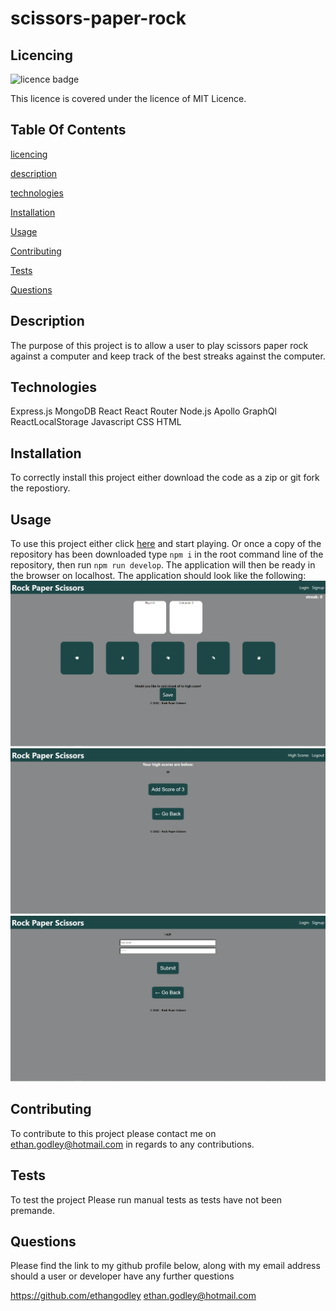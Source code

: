 # scissors-paper-rock

## Licencing
![licence badge](https://img.shields.io/badge/licence-MIT%20Licence-brightgreen) 
 
This licence is covered under the licence of MIT Licence. 

## Table Of Contents
[licencing](#licencing) 

[description](#description) 

[technologies](#technologies) 

[Installation](#installation) 

[Usage](#usage) 

[Contributing](#contributing) 

[Tests](#tests) 

[Questions](#questions) 

## Description
The purpose of this project is to allow a user to play scissors paper rock against a computer and keep track of the best streaks against the computer.  

## Technologies
Express.js
MongoDB
React
React Router
Node.js
Apollo GraphQl
ReactLocalStorage
Javascript
CSS
HTML

## Installation
To correctly install this project either download the code as a zip or git fork the repostiory. 

## Usage
To use this project either click [here](https://ethan-scissors-paper-rock.herokuapp.com) and start playing. Or once a copy of the repository has been downloaded type `npm i` in the root command line of the repository, then run `npm run develop`. The application will then be ready in the browser on localhost. The application should look like the following: 
![game](./assets/game.PNG)
![scores](./assets/scores.PNG)
![login](./assets/login.PNG)

## Contributing 
To contribute to this project please contact me on ethan.godley@hotmail.com in regards to any contributions. 

## Tests
To test the project Please run manual tests as tests have not been premande.  
 
## Questions 
Please find the link to my github profile below, along with my email address should a user or developer have any further questions 

https://github.com/ethangodley ethan.godley@hotmail.com
